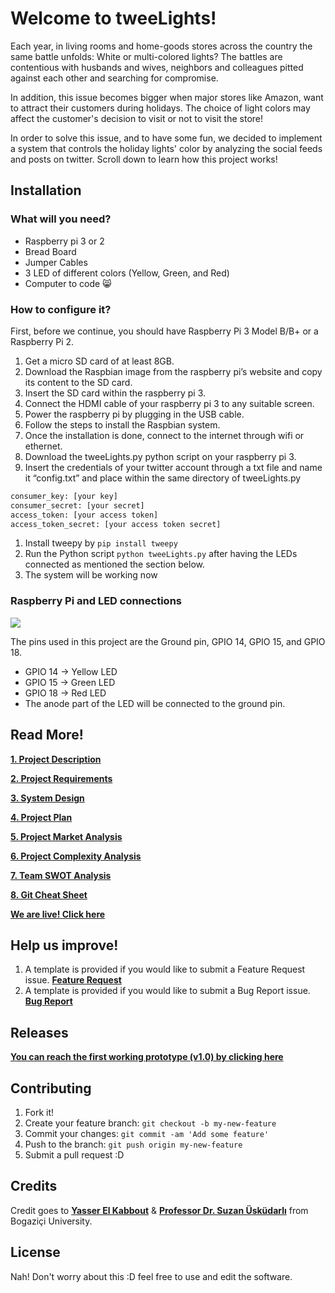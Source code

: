 # Welcome to tweeLights!

Each year, in living rooms and home-goods stores across the country the same battle unfolds: White or multi-colored lights? The battles are contentious with husbands and wives, neighbors and colleagues pitted against each other and searching for compromise.

In addition, this issue becomes bigger when major stores like Amazon, want to attract their customers during holidays. The choice of light colors may affect the customer's decision to visit or not to visit the store!

In order to solve this issue, and to have some fun, we decided to implement a system that controls the holiday lights' color by analyzing the social feeds and posts on twitter. Scroll down to learn how this project works!

## Installation

###  What will you need?
- Raspberry pi 3 or 2
- Bread Board
- Jumper Cables
- 3 LED of different colors (Yellow, Green, and Red)
- Computer to code 😸 



###  How to configure it?
First, before we continue, you should have Raspberry Pi 3 Model B/B+ or a Raspberry Pi 2.

1. Get a micro SD card of at least 8GB.
1. Download the Raspbian image from the raspberry pi’s website and copy its content to the SD card.
1. Insert the SD card within the raspberry pi 3.
1. Connect the HDMI cable of your raspberry pi 3 to any suitable screen.
1. Power the raspberry pi by plugging in the USB cable.
1. Follow the steps to install the Raspbian system.
1. Once the installation is done, connect to the internet through wifi or ethernet.
1. Download the tweeLights.py python script on your raspberry pi 3.
1. Insert the credentials of your twitter account through a txt file and name it “config.txt” and place within the same directory of tweeLights.py 

```Python
consumer_key: [your key]
consumer_secret: [your secret]
access_token: [your access token]
access_token_secret: [your access token secret]
```

1. Install tweepy by `pip install tweepy`
1. Run the Python script `python tweeLights.py` after having the LEDs connected as mentioned the section below.
1. The system will be working now

### Raspberry Pi and LED connections

![](https://github.com/yasserkabbout/tweeLights/blob/master/images/gpio-numbers-pi2.png?raw=true)

The pins used in this project are the Ground pin, GPIO 14, GPIO 15, and GPIO 18.

- GPIO 14 → Yellow LED
- GPIO 15 → Green LED
- GPIO 18 → Red LED
- The anode part of the LED will be connected to the ground pin.


##  Read More!

 **[1. Project Description](https://github.com/yasserkabbout/tweeLights/wiki/1.-Project-Description)**

 **[2. Project Requirements](https://github.com/yasserkabbout/tweeLights/wiki/2.-Project-Requirements-RSD)**

 **[3. System Design](https://github.com/yasserkabbout/tweeLights/wiki/3.-System-Design-Sketches)**

 **[4. Project Plan](https://github.com/yasserkabbout/tweeLights/wiki/4.-Project-Plan)**
 

 **[5. Project Market Analysis](https://github.com/yasserkabbout/tweeLights/wiki/5.-Project-Market-Analysis)**
 

 **[6. Project Complexity Analysis](https://github.com/yasserkabbout/tweeLights/wiki/6.-Project-Complexity-Analysis)**

 **[7. Team SWOT Analysis](https://github.com/yasserkabbout/tweeLights/wiki/7.-Project's-Team-SWOT-Analysis)**

  **[ 8. Git Cheat Sheet](https://github.com/yasserkabbout/tweeLights/blob/master/images/github-git-cheat-sheet.pdf)**

 **[We are live! Click here](http://tweelights.yasserkabbout.com/)**



## Help us improve!

1. A template is provided if you would like to submit a Feature Request issue.  **[Feature Request](https://github.com/yasserkabbout/tweeLights/issues/new?template=bug_report.md)**
2. A template is provided if you would like to submit a Bug Report issue. **[Bug Report](https://github.com/yasserkabbout/tweeLights/issues/new?template=feature_request.md)**


##  Releases
**[You can reach the first working prototype (v1.0) by clicking here](https://github.com/yasserkabbout/tweeLights/releases/tag/v1.0)**




##  Contributing

1. Fork it!
2. Create your feature branch: `git checkout -b my-new-feature`
3. Commit your changes: `git commit -am 'Add some feature'`
4. Push to the branch: `git push origin my-new-feature`
5. Submit a pull request :D


##  Credits

Credit goes to **[Yasser El Kabbout](https://www.linkedin.com/in/yasserkabbout/)** & **[Professor Dr. Suzan Üsküdarlı](https://www.linkedin.com/in/suzanuskudarli/)** from Bogaziçi University.

##  License

Nah! Don't worry about this :D feel free to use and edit the software.
